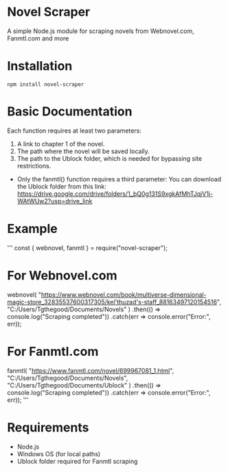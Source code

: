 # Novel Scraper
A simple Node.js module for scraping novels from Webnovel.com, Fanmtl.com and more

# Installation
```
npm install novel-scraper
```

# Basic Documentation
Each function requires at least two parameters:
1. A link to chapter 1 of the novel.
2. The path where the novel will be saved locally.
3. The path to the Ublock folder, which is needed for bypassing site restrictions.

- Only the fanmtl() function requires a third parameter:
You can download the Ublock folder from this link:
https://drive.google.com/drive/folders/1_bQ0g131S9xgkAfMhTJqjV1j-WAtWUw2?usp=drive_link

# Example
'''
const { webnovel, fanmtl } = require("novel-scraper");

# For Webnovel.com
webnovel(
  "https://www.webnovel.com/book/multiverse-dimensional-magic-store_32835537600317305/kel'thuzad's-staff_88163497120154516",
  "C:/Users/Tgthegood/Documents/Novels"
)
  .then(() => console.log("Scraping completed"))
  .catch(err => console.error("Error:", err));

# For Fanmtl.com
fanmtl(
  "https://www.fanmtl.com/novel/699967081_1.html",
  "C:/Users/Tgthegood/Documents/Novels",
  "C:/Users/Tgthegood/Documents/Ublock"
)
  .then(() => console.log("Scraping completed"))
  .catch(err => console.error("Error:", err));
'''

# Requirements
- Node.js
- Windows OS (for local paths)
- Ublock folder required for Fanmtl scraping
